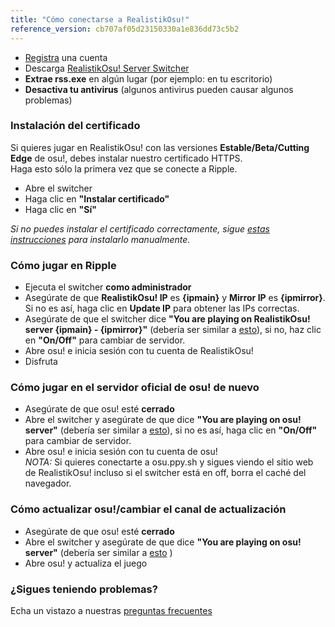 ```yaml
---
title: "Cómo conectarse a RealistikOsu!"
reference_version: cb707af05d23150330a1e836dd73c5b2
---
```

- [Registra](http://ripple.moe/index.php?p=3) una cuenta  
- Descarga [RealistikOsu! Server Switcher](https://mu.nyodev.xyz/upd.php?id=18)
- **Extrae rss.exe** en algún lugar (por ejemplo: en tu escritorio)  
- **Desactiva tu antivirus** (algunos antivirus pueden causar algunos problemas)  


### Instalación del certificado
Si quieres jugar en RealistikOsu! con las versiones **Estable/Beta/Cutting Edge** de osu!, debes instalar nuestro certificado HTTPS.  
Haga esto sólo la primera vez que se conecte a Ripple.  

- Abre el switcher  
- Haga clic en **"Instalar certificado"**  
- Haga clic en **"Sí"**  

*Si no puedes instalar el certificado correctamente, sigue [estas instrucciones](https://ripple.moe/index.php?p=16&id=12) para instalarlo manualmente.*

### Cómo jugar en Ripple
- Ejecuta el switcher **como administrador**  
- Asegúrate de que **RealistikOsu! IP** es **{ipmain}** y **Mirror IP** es **{ipmirror}**. Si no es así, haga clic en **Update IP** para obtener las IPs correctas.
- Asegúrate de que el switcher dice **"You are playing on RealistikOsu! server {ipmain} - {ipmirror}"** (debería ser similar a [esto](https://b.catgirlsare.sexy/xqJw.png)), si no, haz clic en **"On/Off"** para cambiar de servidor.  
- Abre osu! e inicia sesión con tu cuenta de RealistikOsu!  
- Disfruta  

### Cómo jugar en el servidor oficial de osu! de nuevo
- Asegúrate de que osu! esté **cerrado**  
- Abre el switcher y asegúrate de que dice **"You are playing on osu! server"** (debería ser similar a [esto](https://b.catgirlsare.sexy/c_lb.png)), si no es así, haga clic en **"On/Off"** para cambiar de servidor.
- Abre osu! e inicia sesión con tu cuenta de osu!  
_NOTA:_ Si quieres conectarte a osu.ppy.sh y sigues viendo el sitio web de RealistikOsu! incluso si el switcher está en off, borra el caché del navegador.

### Cómo actualizar osu!/cambiar el canal de actualización
- Asegúrate de que osu! esté **cerrado**  
- Abre el switcher y asegúrate de que dice **"You are playing on osu! server"** (debería ser similar a [esto](https://b.catgirlsare.sexy/c_lb.png) )  
- Abre osu! y actualiza el juego

### ¿Sigues teniendo problemas?

Echa un vistazo a nuestras [preguntas frecuentes](https://ripple.moe/doc/5)
